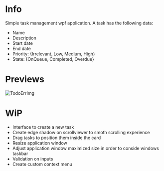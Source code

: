 # Info

Simple task management wpf application. 
A task has the following data:

* Name
* Description
* Start date
* End date
* Priority: {Irrelevant, Low, Medium, High}
* State: {OnQueue, Completed, Overdue}


# Previews

![TodoErrImg](https://user-images.githubusercontent.com/62349563/214608733-59444f16-eaa6-466e-802e-d18335c0bc7b.png)


# WiP

* Interface to create a new task
* Create edge shadow on scrollviewer to smoth scrolling experience
* Drag tasks to position them inside the card
* Resize application window
* Adjust application window maximized size in order to conside windows taskbar
* Validation on inputs
* Create custom context menu
